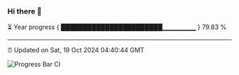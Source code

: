 ### Hi there 👋

⏳ Year progress { ███████████████████████▁▁▁▁▁▁▁ } 79.83 %

---

⏰ Updated on Sat, 19 Oct 2024 04:40:44 GMT

![Progress Bar CI](https://github.com/IshwaranRudhara/GIT-ACTION/workflows/Progress%20Bar%20CI/badge.svg)
